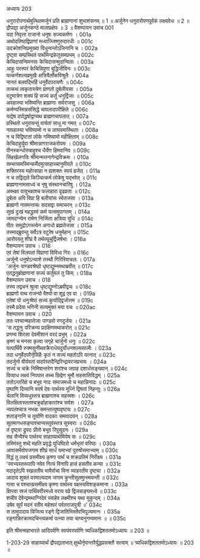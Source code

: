 अध्यायः 203

धनुरारोपणार्थमुत्थितमर्जुनं प्रति ब्राह्मणानां शुभाशंसनम् ॥ 1 ॥ अर्जुनेन धनुरारोपणपूर्वकं लक्ष्यवेधः ॥ 2 ॥ द्रौपद्या अर्जुनकण्ठे मालाप्रक्षेपः ॥ 3 ॥
वैशम्पायन उवाच 	001  
यदा निवृत्ता राजानो धनुषः सज्यकर्मणः ।	001a  
अथोदतिष्ठद्विप्राणां मध्याज्जिष्णुरुदारधीः ॥	001c  
उदक्रोशन्विप्रमुख्या विधुन्वन्तोऽजिनानि च ।	002a  
दृष्ट्वा सम्प्रस्थितं पार्थमिन्द्रकेतुसमप्रभम् ॥	002c  
केचिदासन्विमनसः केचिदासन्मुदान्विताः ।	003a  
आहुः परस्परं केचिन्निपुणा बुद्धिजीविनः ॥	003c  
यत्कर्णशल्यप्रमुखैः क्षत्रियैर्लोकविश्रुतैः ।	004a  
नानतं बलवद्भिर्हि धनुर्वेदपरायणैः ॥	004c  
तत्कथं त्वकृतास्त्रेण प्राणतो दुर्बलीयसा ।	005a  
वटुमात्रेण शक्यं हि सज्यं कर्तुं धनुर्द्विजाः ॥	005c  
अवहास्या भविष्यन्ति ब्राह्मणाः सर्वराजसु ।	006a  
कर्मण्यस्मिन्नसंसिद्धे चापलादपरीक्षिते ॥	006c  
यद्येष दर्पाद्धर्षाद्वाप्यथ ब्राह्मणचापलात् ।	007a  
प्रस्थितो धनुरायन्तुं वार्यतां साधु मा गमत् ॥	007c  
नावहास्या भविष्यामो न च लाघवमास्थिताः ।	008a  
न च विद्विष्टतां लोके गमिष्यामो महीक्षिताम् ॥	008c  
केचिदाहुर्युवा श्रीमान्नागराजकरोपमः ।	009a  
पीनस्कन्धोरुबाहुश्च धैर्येण हिमवानिव ॥	009c  
सिंहखेलगतिः श्रीमान्मत्तनागेन्द्रविक्रमः ।	010a  
सम्भाव्यमस्मिन्कर्मेदमुत्साहाच्चानुमीयते ॥	010c  
शक्तिरस्य महोत्साहा न ह्यशक्तः स्वयं व्रजेत् ।	011a  
न च तद्विद्यते किञ्चित्कर्म लोकेषु यद्भवेत् ॥	011c  
ब्राह्मणानामसाध्यं च नृषु संस्थानचारिषु ।	012a  
अब्भक्षा वायुभक्षाश्च फलाहारा दृढव्रताः ॥	012c  
दुर्बला अपि विप्रा हि बलीयांसः स्वेतजसा ।	013a  
ब्राह्मणो नावमन्तव्यः सदसद्वा समाचरन् ॥	013c  
सुखं दुःखं महद्ध्रस्वं कर्म यत्समुपागतम् ।	014a  
जामदग्न्येन रामेण निर्जिताः क्षत्रिया युधि ॥	014c  
पीतः समुद्रोऽगस्त्येन अगाधो ब्रह्मतेजसा ।	015a  
तस्माद्ब्रुवन्तु सर्वेऽत्र वटुरेष धनुर्महान् ॥	015c  
आरोपयतु शीघ्रं वै तथेत्यूचुर्द्विजर्षभाः ।	016a  
वैशम्पायन उवाच ।	016  
एवं तेषां विलपतां विप्राणां विविधा गिरः ॥	016c  
अर्जुनो धनुषोऽभ्याशे तस्थौ गिरिरिवाचलः ।	017a  
\'अर्जुनः पाण्डवश्रेष्ठो धृष्टद्युम्नमथाब्रवीत् ॥	017c  
एतद्धनुर्ब्राह्मणानां सज्यं कर्तुमलं तु किम् ।	018a  
वैशम्पायन उवाच ।	018  
तस्य तद्वचनं श्रुत्वा धृष्टद्युम्नोऽब्रवीद्वचः ॥	018c  
ब्राह्मणो वाथ राजन्यो वैश्यो वा शूद्र एव वा ।	019a  
एतेषां यो धनुःश्रेष्ठं सज्यं कुर्याद्द्विजोत्तम ॥	019c  
तस्मै प्रदेया भगिनी सत्यमुक्तं मया वचः ॥	020ac  
वैशम्पायन उवाच ।	020  
ततः पश्चान्महातेजाः पाण्डवो रणदुर्जयः ।	021a  
\'स तद्धनुः परिक्रम्य प्रदक्षिणमथाकरोत् ॥	021c  
प्रणम्य शिरसा देवमीशानं वरदं प्रभुम् ।	022a  
कृष्णं च मनसा कृत्वा जगृहे चार्जुनो धनुः ॥	022c  
यत्पार्थिवै रुक्मसुनीथवक्रैराधेयदुर्योधनशल्यसाल्वैः ।	023a  
तदा धनुर्वेदपरैर्नृसिंहैः कृतं न सज्यं महतोऽपि यत्नात् ॥	023c  
तदर्जुनो वीर्यवतां सदर्पस्तदैन्द्रिरिन्द्रावरजप्रभावः ।	024a  
सज्यं च चक्रे निमिषान्तरेण शरांश्च जग्राह दशार्धसङ्ख्यान् ॥	024c  
विव्याध लक्ष्यं निपपात तच्च छिद्रेण भूमौ सहसातिविद्धम् ।	025a  
ततोऽन्तरिक्षे च बभूव नादः समाजमध्ये च महान्निनादः ॥	025c  
पुष्पाणि दिव्यानि ववर्ष देवः पार्थस्य मूर्ध्नि द्विषतां निहन्तुः ॥	026a  
चेलानि विव्यधुस्तत्र ब्राह्मणाश्च सहस्रशः ।	026c  
विलक्षितास्ततश्चक्रुर्हाहाकारांश्च सर्वशः ।	027a  
न्यपतंश्चात्र नभसः समन्तात्पुष्पवृष्टयः ॥	027c  
शताङ्गानि च तूर्याणि वादकाः समवादयन् ।	028a  
सूतमागधसङ्घाश्चाप्यस्तुवंस्तत्र सुस्वराः ॥	028c  
तं दृष्ट्वा द्रुपदः प्रीतो बभूव रिपुसूदनः ।	029a  
सह सैन्यैश्च पार्थस्य साहाय्यार्थमियेष सः ॥	029c  
तस्मिंस्तु शब्दे महति प्रवृद्धे युधिष्ठिरो धर्मभृतां वरिष्ठः ।	030a  
आवासमेवोपजगाम शीघ्रं सार्धं यमाभ्यां पुरुषोत्तमाभ्याम् ॥	030c  
विद्धं तु लक्ष्यं प्रसमीक्ष्य कृष्णा पार्थं च शक्रप्रतिमं निरीक्ष्य ।	031a  
\'स्वभ्यस्तरूपापि नवेव नित्यं विनापि हासं हसतीव कन्या ॥	031c  
मदादृतेऽपि स्खलतीव भावैर्वाचा विना व्याहरतीव दृष्ट्या ।	032a  
आदाय शुक्लं वरमाल्यदाम जगाम कुन्तीसुतमुत्स्मयन्ती ॥	032c  
गत्वा च पश्चात्प्रसमीक्ष्य कृष्णा पार्थस्य वक्षस्यविशङ्कमाना ।	033a  
क्षिप्त्वा स्रजं पार्थिववीरमध्ये वराय वव्रे द्विजसङ्घमध्ये ॥	033c  
शचीव देवेन्द्रमथाग्निदेवं स्वाहेव लक्ष्मीश्च यथा मुकुन्दम् ।	034a  
उषेव सूर्यं मदनं रतीव महेश्वरं पर्वतराजपुत्री ॥\'	034c  
स तामुपादाय विजित्य रङ्गे द्विजातिभिस्तैरभिपूज्यमानः ।	035a  
रङ्गान्निरक्रामदचिन्त्यकर्मा पत्न्या तया चाप्यनुगम्यमानः ॥ ॥	035c  

इति श्रीमन्महाभारते आदिपर्वणि स्वयंवरपर्वणि त्र्यधिकद्विशततमोऽध्यायः ॥ 203 ॥

1-203-29 साहाय्यार्थं द्रौपद्यलाभात् क्षुब्धैर्नृपान्तरैर्युद्धप्रसक्तौ सत्याम् ॥ त्र्यधिकद्विशततमोऽध्यायः ॥ 203 ॥
